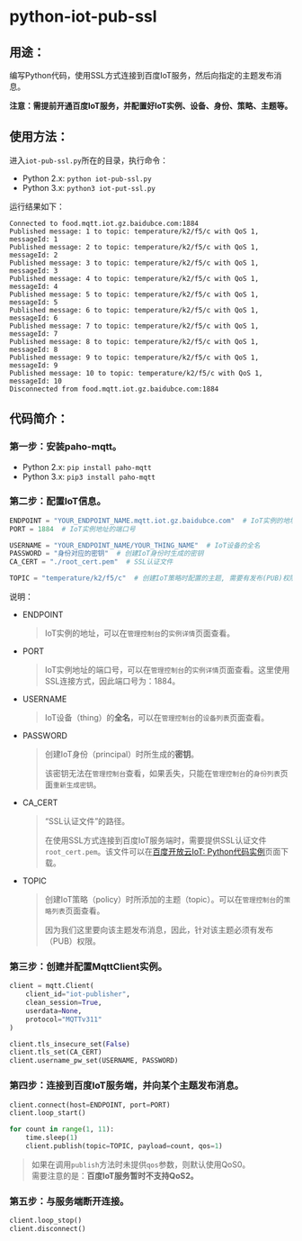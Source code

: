 # python-iot-pub-ssl

## 用途：

编写Python代码，使用SSL方式连接到百度IoT服务，然后向指定的主题发布消息。

**注意：需提前开通百度IoT服务，并配置好IoT实例、设备、身份、策略、主题等。**

## 使用方法：

进入`iot-pub-ssl.py`所在的目录，执行命令：

* Python 2.x: `python iot-pub-ssl.py`
* Python 3.x: `python3 iot-put-ssl.py`

运行结果如下：

```
Connected to food.mqtt.iot.gz.baidubce.com:1884
Published message: 1 to topic: temperature/k2/f5/c with QoS 1, messageId: 1
Published message: 2 to topic: temperature/k2/f5/c with QoS 1, messageId: 2
Published message: 3 to topic: temperature/k2/f5/c with QoS 1, messageId: 3
Published message: 4 to topic: temperature/k2/f5/c with QoS 1, messageId: 4
Published message: 5 to topic: temperature/k2/f5/c with QoS 1, messageId: 5
Published message: 6 to topic: temperature/k2/f5/c with QoS 1, messageId: 6
Published message: 7 to topic: temperature/k2/f5/c with QoS 1, messageId: 7
Published message: 8 to topic: temperature/k2/f5/c with QoS 1, messageId: 8
Published message: 9 to topic: temperature/k2/f5/c with QoS 1, messageId: 9
Published message: 10 to topic: temperature/k2/f5/c with QoS 1, messageId: 10
Disconnected from food.mqtt.iot.gz.baidubce.com:1884
```

## 代码简介：

### 第一步：安装paho-mqtt。

* Python 2.x: `pip install paho-mqtt`
* Python 3.x: `pip3 install paho-mqtt`

### 第二步：配置IoT信息。

```python
ENDPOINT = "YOUR_ENDPOINT_NAME.mqtt.iot.gz.baidubce.com"  # IoT实例的地址
PORT = 1884  # IoT实例地址的端口号

USERNAME = "YOUR_ENDPOINT_NAME/YOUR_THING_NAME"  # IoT设备的全名
PASSWORD = "身份对应的密钥"  # 创建IoT身份时生成的密钥
CA_CERT = "./root_cert.pem"  # SSL认证文件

TOPIC = "temperature/k2/f5/c"  # 创建IoT策略时配置的主题, 需要有发布(PUB)权限).
```

说明：

* ENDPOINT

    > IoT实例的地址，可以在`管理控制台`的`实例详情`页面查看。

* PORT

    > IoT实例地址的端口号，可以在`管理控制台`的`实例详情`页面查看。这里使用SSL连接方式，因此端口号为：1884。

* USERNAME

    > IoT设备（thing）的**全名**，可以在`管理控制台`的`设备列表`页面查看。
    
* PASSWORD

    > 创建IoT身份（principal）时所生成的**密钥**。
    >
    > 该密钥无法在`管理控制台`查看，如果丢失，只能在`管理控制台`的`身份列表`页面`重新生成密钥`。

* CA_CERT

    > “SSL认证文件”的路径。
    >
    > 在使用SSL方式连接到百度IoT服务端时，需要提供SSL认证文件`root_cert.pem`。该文件可以在[百度开放云IoT: Python代码实例](https://bce.baidu.com/doc/IOT/IOTService.html#python.E4.BB.A3.E7.A0.81.E7.A4.BA.E4.BE.8B)页面下载。

* TOPIC

    > 创建IoT策略（policy）时所添加的主题（topic）。可以在`管理控制台`的`策略列表`页面查看。
    >
    > 因为我们这里要向该主题发布消息，因此，针对该主题必须有发布（PUB）权限。

### 第三步：创建并配置MqttClient实例。

```python
client = mqtt.Client(
    client_id="iot-publisher",
    clean_session=True,
    userdata=None,
    protocol="MQTTv311"
)

client.tls_insecure_set(False)
client.tls_set(CA_CERT)
client.username_pw_set(USERNAME, PASSWORD)
```

### 第四步：连接到百度IoT服务端，并向某个主题发布消息。

```python
client.connect(host=ENDPOINT, port=PORT)
client.loop_start()

for count in range(1, 11):
    time.sleep(1)
    client.publish(topic=TOPIC, payload=count, qos=1)
```

> 如果在调用`publish`方法时未提供`qos`参数，则默认使用QoS0。  
> 需要注意的是：**百度IoT服务暂时不支持QoS2。**

### 第五步：与服务端断开连接。

```python
client.loop_stop()
client.disconnect()
```